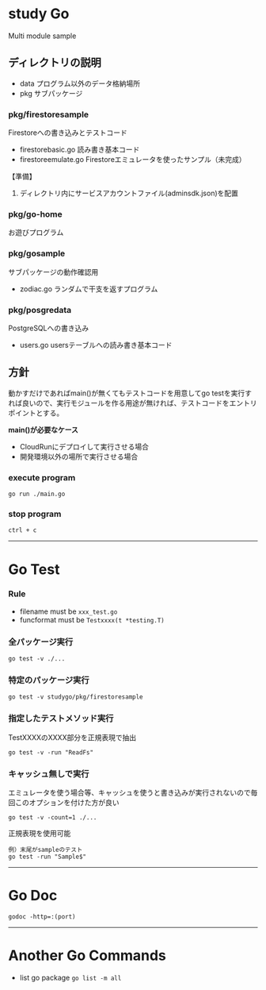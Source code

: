# study Go
Multi module sample

## ディレクトリの説明
- data プログラム以外のデータ格納場所
- pkg サブパッケージ

### pkg/firestoresample
Firestoreへの書き込みとテストコード
- firestorebasic.go 読み書き基本コード
- firestoreemulate.go Firestoreエミュレータを使ったサンプル（未完成）

【準備】
1. ディレクトリ内にサービスアカウントファイル(adminsdk.json)を配置

### pkg/go-home
お遊びプログラム

### pkg/gosample
サブパッケージの動作確認用
- zodiac.go ランダムで干支を返すプログラム

### pkg/posgredata
PostgreSQLへの書き込み
- users.go usersテーブルへの読み書き基本コード


## 方針
動かすだけであればmain()が無くてもテストコードを用意してgo testを実行すれば良いので、実行モジュールを作る用途が無ければ、テストコードをエントリポイントとする。

<b>main()が必要なケース</b>

- CloudRunにデプロイして実行させる場合
- 開発環境以外の場所で実行させる場合

### execute program
```
go run ./main.go
```
### stop program
```
ctrl + c
```

---
# Go Test

### Rule
- filename must be `xxx_test.go`
- funcformat must be `Testxxxx(t *testing.T)`

### 全パッケージ実行
```
go test -v ./...
```

### 特定のパッケージ実行
```
go test -v studygo/pkg/firestoresample
```

### 指定したテストメソッド実行
TestXXXXのXXXX部分を正規表現で抽出
```
go test -v -run "ReadFs"
```

### キャッシュ無しで実行
エミュレータを使う場合等、キャッシュを使うと書き込みが実行されないので毎回このオプションを付けた方が良い
```
go test -v -count=1 ./...
```

正規表現を使用可能

```
例）末尾がsampleのテスト
go test -run "Sample$"
```

---
# Go Doc
`godoc -http=:(port)`


---
# Another Go Commands
- list go package
`go list -m all`



